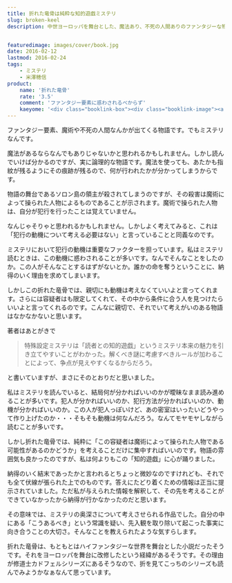 ```yaml
---
title: 折れた竜骨は純粋な知的遊戯ミステリ
slug: broken-keel
description: 中世ヨーロッパを舞台とした、魔法あり、不死の人間ありのファンタジーな物語です。しかしその中身は純粋な論理によって構成された、高度な知的遊戯の物語でした。争点が明確にされているがゆえに、非常に読み応えがあって面白かったです。


featuredimage: images/cover/book.jpg
date: 2016-02-12
lastmod: 2016-02-24
tags: 
    - ミステリ
    - 米澤穂信
product:
    name: '折れた竜骨'
    rate: '3.5'
    comment: 'ファンタジー要素に惑わされるべからず'
    kaeyome: '<div class="booklink-box"><div class="booklink-image"><a href="https://www.amazon.co.jp/exec/obidos/asin/4488451071/illusionspace-22/" target="_blank" rel="nofollow" ><img src="https://ecx.images-amazon.com/images/I/51RsDYXDIwL._SL160_.jpg" style="border: none;" /></a></div><div class="booklink-info"><div class="booklink-name"><a href="https://www.amazon.co.jp/exec/obidos/asin/4488451071/illusionspace-22/" target="_blank" rel="nofollow" >折れた竜骨 上 (創元推理文庫)</a><div class="booklink-powered-date">posted with <a href="https://yomereba.com" rel="nofollow" target="_blank">ヨメレバ</a></div></div><div class="booklink-detail">米澤 穂信 東京創元社 2013-07-11    </div><div class="booklink-link2"><div class="shoplinkamazon"><a href="https://www.amazon.co.jp/exec/obidos/asin/4488451071/illusionspace-22/" target="_blank" rel="nofollow" >Amazon</a></div><div class="shoplinkkindle"><a href="https://www.amazon.co.jp/exec/obidos/ASIN/B00LP8Y6LU/illusionspace-22/" target="_blank" rel="nofollow" >Kindle</a></div><div class="shoplinkrakuten"><a href="https://hb.afl.rakuten.co.jp/hgc/11acbc01.369b1bf6.11acbc02.cabf9fe9/?pc=http%3A%2F%2Fbooks.rakuten.co.jp%2Frb%2F12359025%2F%3Fscid%3Daf_ich_link_urltxt%26m%3Dhttp%3A%2F%2Fm.rakuten.co.jp%2Fev%2Fbook%2F" target="_blank" rel="nofollow" >楽天ブックス</a></div>                  	  <div class="shoplinkkino"><a href="https://ck.jp.ap.valuecommerce.com/servlet/referral?sid=3085416&pid=882196163&vc_url=http%3A%2F%2Fwww.kinokuniya.co.jp%2Ff%2Fdsg-01-9784488451073" target="_blank" rel="nofollow" >紀伊國屋書店<img src="https://ad.jp.ap.valuecommerce.com/servlet/gifbanner?sid=3085416&pid=882196163" height="1" width="1" border="0"></a></div>	  	  	</div></div><div class="booklink-footer"></div></div>'
---
```


ファンタジー要素、魔術や不死の人間なんかが出てくる物語です。でもミステリなんです。

魔法があるならなんでもありじゃないかと思われるかもしれません。しかし読んでいけば分かるのですが、実に論理的な物語です。魔法を使っても、あたかも指紋が残るようにその痕跡が残るので、何が行われたかが分かってしまうからです。

物語の舞台であるソロン島の領主が殺されてしまうのですが、その殺害は魔術によって操られた人物によるものであることが示されます。魔術で操られた人物は、自分が犯行を行ったことは覚えていません。

なんじゃそりゃと思われるかもしれません。しかしよく考えてみると、これは「犯行の動機について考える必要はない」と言っていることと同義なのです。

ミステリにおいて犯行の動機は重要なファクターを担っています。私はミステリ読むときは、この動機に惑わされることが多いです。なんでそんなことをしたのか。この人がそんなことするはずがないとか。誰かの命を奪うということに、納得のいく理由を求めてしまいます。

しかしこの折れた竜骨では、親切にも動機は考えなくていいよと言ってくれます。さらには容疑者はも限定してくれて、その中から条件に合う人を見つけたらいいよと言ってくれるのです。こんなに親切で、それでいて考えがいのある物語はなかなかないと思います。

著者はあとがきで

<blockquote>
  特殊設定ミステリは「読者との知的遊戯」というミステリ本来の魅力を引き立てやすいことがわかった。解くべき謎に考慮すべきルールが加わることによって、争点が見えやすくなるからだろう。

</blockquote>
と書いていますが、まさにそのとおりだと思いました。

私はミステリを読んでいると、結局何が分かればいいのかが曖昧なまま読み進めることが多いです。犯人が分かればいいのか、犯行方法が分かればいいのか、動機が分かればいいのか。この人が犯人っぽいけど、あの密室はいったいどうやって作り上げたのか・・・そもそも動機は何なんだろう。なんてモヤモヤしながら読むことが多いです。

しかし折れた竜骨では、純粋に「この容疑者は魔術によって操られた人物である可能性があるのかどうか」を考えることだけに集中すればいいのです。物語の雰囲気も良かったのですが、私は何よりもこの「知的遊戯」に心が踊りました。

納得のいく結末であったかと言われるとちょっと微妙なのですけれども、それでも全て伏線が張られた上でのものです。答えにたどり着くための情報は正当に提示されていました。ただ私が与えられた情報を解釈して、その先を考えることができていなかったから納得が行かなかったのだと思います。

その意味では、ミステリの奥深さについて考えさせられる作品でした。自分の中にある「こうあるべき」という常識を疑い、先入観を取り除いて起こった事実に向き合うことの大切さ。そんなことを教えられたような気すらします。

折れた竜骨は、もともとはハイファンタジーな世界を舞台とした小説だったそうです。それをヨーロッパを舞台に改修したという経緯があるそうです。その理由が修道士カドフェルシリーズにあるそうなので、折を見てこっちのシリーズも読んでみようかなぁなんて思っています。


  